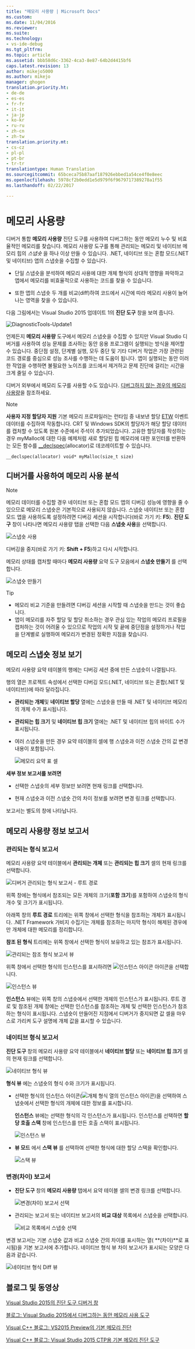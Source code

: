```yaml
---
title: "메모리 사용량 | Microsoft Docs"
ms.custom: 
ms.date: 11/04/2016
ms.reviewer: 
ms.suite: 
ms.technology:
- vs-ide-debug
ms.tgt_pltfrm: 
ms.topic: article
ms.assetid: bbb58d6c-3362-4ca3-8e87-64b2d4415bf6
caps.latest.revision: 13
author: mikejo5000
ms.author: mikejo
manager: ghogen
translation.priority.ht:
- de-de
- es-es
- fr-fr
- it-it
- ja-jp
- ko-kr
- ru-ru
- zh-cn
- zh-tw
translation.priority.mt:
- cs-cz
- pl-pl
- pt-br
- tr-tr
translationtype: Human Translation
ms.sourcegitcommit: 65bceca75b87aaf187926ebbed1a54ce4f0e8eec
ms.openlocfilehash: 5978cf2b0edd1e5d979f6f9679717389278a1f55
ms.lasthandoff: 02/22/2017

---
```

# <a name="memory-usage"></a>메모리 사용량
디버거 통합 **메모리 사용량** 진단 도구를 사용하여 디버그하는 동안 메모리 누수 및 비효율적인 메모리를 찾습니다. 메모리 사용량 도구를 통해 관리되는 메모리 및 네이티브 메모리 힙의 *스냅숏* 을 하나 이상 만들 수 있습니다. .NET, 네이티브 또는 혼합 모드(.NET 및 네이티브) 앱의 스냅숏을 수집할 수 있습니다.  
  
-   단일 스냅숏을 분석하여 메모리 사용에 대한 개체 형식의 상대적 영향을 파악하고 앱에서 메모리를 비효율적으로 사용하는 코드를 찾을 수 있습니다.  
  
-   또한 앱의 스냅숏 두 개를 비교(diff)하여 코드에서 시간에 따라 메모리 사용이 늘어나는 영역을 찾을 수 있습니다.  
  
 다음 그림에서는 Visual Studio 2015 업데이트 1의 **진단 도구** 창을 보여 줍니다.  
  
 ![DiagnosticTools&#45;Update1](../profiling/media/diagnostictools-update1.png "DiagnosticTools-Update1")  
  
 언제든지 **메모리 사용량** 도구에서 메모리 스냅숏을 수집할 수 있지만 Visual Studio 디버거를 사용하여 성능 문제를 조사하는 동안 응용 프로그램이 실행되는 방식을 제어할 수 있습니다. 중단점 설정, 단계별 실행, 모두 중단 및 기타 디버거 작업은 가장 관련된 코드 경로를 중심으로 성능 조사를 수행하는 데 도움이 됩니다. 앱이 실행되는 동안 이러한 작업을 수행하면 불필요한 노이즈를 코드에서 제거하고 문제 진단에 걸리는 시간을 크게 줄일 수 있습니다.  
  
 디버거 외부에서 메모리 도구를 사용할 수도 있습니다. [디버그하지 않는 경우의 메모리 사용량](../profiling/memory-usage-without-debugging2.md)을 참조하세요.  
  
> [!NOTE]
>  **사용자 지정 할당자 지원** 기본 메모리 프로파일러는 런타임 중 내보낸 할당 [ETW](https://msdn.microsoft.com/en-us/library/windows/desktop/bb968803\(v=vs.85\).aspx) 이벤트 데이터를 수집하여 작동합니다.  CRT 및 Windows SDK의 할당자가 해당 할당 데이터를 캡처할 수 있도록 원본 수준에서 주석이 추가되었습니다.  고유한 할당자를 작성하는 경우 myMalloc에 대한 다음 예제처럼 새로 할당된 힙 메모리에 대한 포인터를 반환하는 모든 함수를 [__declspec](/visual-cpp/cpp/declspec)(allocator)로 데코레이트할 수 있습니다.  
>   
>  `__declspec(allocator) void* myMalloc(size_t size)`  
  
## <a name="analyze-memory-use-with-the-debugger"></a>디버거를 사용하여 메모리 사용 분석  
  
> [!NOTE]
>  메모리 데이터를 수집할 경우 네이티브 또는 혼합 모드 앱의 디버깅 성능에 영향을 줄 수 있으므로 메모리 스냅숏은 기본적으로 사용되지 않습니다. 스냅숏 네이티브 또는 혼합 모드 앱을 사용하도록 설정하려면 디버깅 세션을 시작합니다(바로 가기 키: **F5**). **진단 도구** 창이 나타나면 메모리 사용량 탭을 선택한 다음 **스냅숏 사용**을 선택합니다.  
>   
>  ![스냅숏 사용](../profiling/media/dbgdiag_mem_mixedtoolbar_enablesnapshot.png "DBGDIAG_MEM_MixedToolbar_EnableSnapshot")  
>   
>  디버깅을 중지(바로 가기 키: **Shift + F5**)하고 다시 시작합니다.  
  
 메모리 상태를 캡처할 때마다 **메모리 사용량** 요약 도구 모음에서 **스냅숏 만들기** 를 선택합니다.  
  
 ![스냅숏 만들기](../profiling/media/dbgdiag_mem_mixedtoolbar_takesnapshot.png "DBGDIAG_MEM_MixedToolbar_TakeSnapshot")  
  
> [!TIP]
>  -   메모리 비교 기준을 만들려면 디버깅 세션을 시작할 때 스냅숏을 만드는 것이 좋습니다.  
> -   앱이 메모리를 자주 할당 및 할당 취소하는 경우 관심 있는 작업의 메모리 프로필을 캡처하는 것이 어려울 수 있으므로 작업의 시작 및 끝에 중단점을 설정하거나 작업을 단계별로 실행하여 메모리가 변경된 정확한 지점을 찾습니다.  
  
## <a name="viewing-memory-snapshot-details"></a>메모리 스냅숏 정보 보기  
 메모리 사용량 요약 테이블의 행에는 디버깅 세션 중에 만든 스냅숏이 나열됩니다.  
  
 행의 열은 프로젝트 속성에서 선택한 디버깅 모드(.NET, 네이티브 또는 혼합(.NET 및 네이티브))에 따라 달라집니다.  
  
-   **관리되는 개체**및 **네이티브 할당** 열에는 스냅숏을 만들 때 .NET 및 네이티브 메모리의 개체 수가 표시됩니다.  
  
-   **관리되는 힙 크기** 및 **네이티브 힙 크기** 열에는 .NET 및 네이티브 힙의 바이트 수가 표시됩니다.  
  
-   여러 스냅숏을 만든 경우 요약 테이블의 셀에 행 스냅숏과 이전 스냅숏 간의 값 변경 내용이 포함됩니다.  
  
     ![메모리 요약 표 셀](../profiling/media/dbgdiag_mem_summarytablecell.png "DBGDIAG_MEM_SummaryTableCell")  
  
 **세부 정보 보고서를 보려면**  
  
-   선택한 스냅숏의 세부 정보만 보려면 현재 링크를 선택합니다.  
  
-   현재 스냅숏과 이전 스냅숏 간의 차이 정보를 보려면 변경 링크를 선택합니다.  
  
 보고서는 별도의 창에 나타납니다.  
  
## <a name="memory-usage-details-reports"></a>메모리 사용량 정보 보고서  
  
### <a name="managed-types-reports"></a>관리되는 형식 보고서  
 메모리 사용량 요약 테이블에서 **관리되는 개체** 또는 **관리되는 힙 크기** 셀의 현재 링크를 선택합니다.  
  
 ![디버거 관리되는 형식 보고서 &#45; 루트 경로](../profiling/media/dbgdiag_mem_managedtypesreport_pathstoroot.png "DBGDIAG_MEM_ManagedTypesReport_PathsToRoot")  
  
 위쪽 창에는 형식에서 참조되는 모든 개체의 크기(**포함 크기**)를 포함하여 스냅숏의 형식 개수 및 크기가 표시됩니다.  
  
 아래쪽 창의 **루트 경로** 트리에는 위쪽 창에서 선택한 형식을 참조하는 개체가 표시됩니다. .NET Framework 가비지 수집기는 개체를 참조하는 마지막 형식이 해제된 경우에만 개체에 대한 메모리를 정리합니다.  
  
 **참조 된 형식** 트리에는 위쪽 창에서 선택한 형식이 보유하고 있는 참조가 표시됩니다.  
  
 ![관리되는 참조 형식 보고서 뷰](../profiling/media/dbgdiag_mem_managedtypesreport_referencedtypes.png "DBGDIAG_MEM_ManagedTypesReport_ReferencedTypes")  
  
 위쪽 창에서 선택한 형식의 인스턴스를 표시하려면 ![인스턴스 아이콘](../profiling/media/dbgdiag_mem_instanceicon.png "DBGDIAG_MEM_InstanceIcon") 아이콘을 선택합니다.  
  
 ![인스턴스 뷰](../profiling/media/dbgdiag_mem_managedtypesreport_instances.png "DBGDIAG_MEM_ManagedTypesReport_Instances")  
  
 **인스턴스** 뷰에는 위쪽 창의 스냅숏에서 선택한 개체의 인스턴스가 표시됩니다. 루트 경로 및 참조된 개체 창에는 선택한 인스턴스를 참조하는 개체 및 선택한 인스턴스가 참조하는 형식이 표시됩니다. 스냅숏이 만들어진 지점에서 디버거가 중지되면 값 셀을 마우스로 가리켜 도구 설명에 개체 값을 표시할 수 있습니다.  
  
### <a name="native-type-reports"></a>네이티브 형식 보고서  
 **진단 도구** 창의 메모리 사용량 요약 테이블에서 **네이티브 할당** 또는 **네이티브 힙 크기** 셀의 현재 링크를 선택합니다.  
  
 ![네이티브 형식 뷰](../profiling/media/dbgdiag_mem_native_typesview.png "DBGDIAG_MEM_Native_TypesView")  
  
 **형식 뷰** 에는 스냅숏의 형식 수와 크기가 표시됩니다.  
  
-   선택한 형식의 인스턴스 아이콘(![개체 형식 열의 인스턴스 아이콘](../profiling/media/dbg_mma_instancesicon.png "DBG_MMA_InstancesIcon"))을 선택하여 스냅숏에서 선택한 형식의 개체에 대한 정보를 표시합니다.  
  
     **인스턴스** 뷰에는 선택한 형식의 각 인스턴스가 표시됩니다. 인스턴스를 선택하면 **할당 호출 스택** 창에 인스턴스를 만든 호출 스택이 표시됩니다.  
  
     ![인스턴스 뷰](../profiling/media/dbgdiag_mem_native_instances.png "DBGDIAG_MEM_Native_Instances")  
  
-   **뷰 모드** 에서 **스택 뷰** 를 선택하여 선택한 형식에 대한 할당 스택을 확인합니다.  
  
     ![스택 뷰](../profiling/media/dbgdiag_mem_native_stacksview.png "DBGDIAG_MEM_Native_Instances")  
  
### <a name="change-diff-reports"></a>변경(차이) 보고서  
  
-   **진단 도구** 창의 **메모리 사용량** 탭에서 요약 테이블 셀의 변경 링크를 선택합니다.  
  
     ![변경&#40;차이&#41; 보고서 선택](../profiling/media/dbgdiag_mem_choosediffreport.png "DBGDIAG_MEM_ChooseDiffReport")  
  
-   관리되는 보고서 또는 네이티브 보고서의 **비교 대상** 목록에서 스냅숏을 선택합니다.  
  
     ![비교 목록에서 스냅숏 선택](../profiling/media/dbgdiag_mem_choosecompareto.png "DBGDIAG_MEM_ChooseCompareTo")  
  
 변경 보고서는 기본 스냅숏 값과 비교 스냅숏 간의 차이를 표시하는 열( **(차이)**로 표시됨)을 기본 보고서에 추가합니다. 네이티브 형식 뷰 차이 보고서가 표시되는 모양은 다음과 같습니다.  
  
 ![네이티브 형식 Diff 뷰](../profiling/media/dbgdiag_mem_native_typesviewdiff.png "DBGDIAG_MEM_Native_TypesViewDiff")  
  
## <a name="blogs-and-videos"></a>블로그 및 동영상  
 [Visual Studio 2015의 진단 도구 디버거 창](http://blogs.msdn.com/b/visualstudioalm/archive/2015/01/16/diagnostic-tools-debugger-window-in-visual-studio-2015.aspx)  
  
 [블로그: Visual Studio 2015에서 디버그하는 동안 메모리 사용 도구](http://blogs.msdn.com/b/visualstudioalm/archive/2014/11/13/memory-usage-tool-while-debugging-in-visual-studio-2015.aspx)  
  
 [Visual C++ 블로그: VS2015 Preview의 기본 메모리 진단](http://blogs.msdn.com/b/vcblog/archive/2014/11/21/native-memory-diagnostics-in-vs2015-preview.aspx)  
  
 [Visual C++ 블로그: Visual Studio 2015 CTP용 기본 메모리 진단 도구](http://blogs.msdn.com/b/vcblog/archive/2014/06/04/native-memory-diagnostic-tools-for-visual-studio-14-ctp1.aspx)
